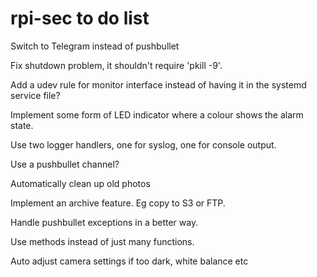 # rpi-sec to do list

Switch to Telegram instead of pushbullet

Fix shutdown problem, it shouldn't require 'pkill -9'.

Add a udev rule for monitor interface instead of having it in the systemd service file?

Implement some form of LED indicator where a colour shows the alarm state.

Use two logger handlers, one for syslog, one for console output.

Use a pushbullet channel?

Automatically clean up old photos

Implement an archive feature. Eg copy to S3 or FTP.

Handle pushbullet exceptions in a better way.

Use methods instead of just many functions.

Auto adjust camera settings if too dark, white balance etc
